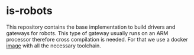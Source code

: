 is-robots
==========

This repository contains the base implementation to build drivers and gateways for robots. This type of gateway usually runs on an ARM processor therefore cross compilation is needed. For that we use a docker [image](https://github.com/labviros/is-cross) with all the necessary toolchain.